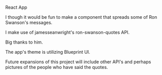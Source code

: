 React App

I though it would be fun to make a component that spreads some of
Ron Swanson's messages.

I make use of jamesseanwright's ron-swanson-quotes API.

Big thanks to him.

The app's theme is utilizing Blueprint UI.

Future expansions of this project will include other API's and perhaps
pictures of the people who have said the quotes.